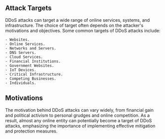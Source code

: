 ## Attack Targets

DDoS attacks can target a wide range of online services, systems, and infrastructure. The choice of target often depends on the attacker's motivations and objectives. Some common targets of DDoS attacks include:

    - Websites.
    - Online Services.
    - Networks and Servers.
    - DNS Servers.
    - Cloud Services.
    - Financial Institutions.
    - Government Websites.
    - IoT Devices.
    - Critical Infrastructure.
    - Competing Businesses.
    - Individuals.


## Motivations

The motivation behind DDoS attacks can vary widely, from financial gain and political activism to personal grudges and online competition. As a result, almost any online entity can potentially become a target of DDoS attacks, emphasizing the importance of implementing effective mitigation and protection measures.